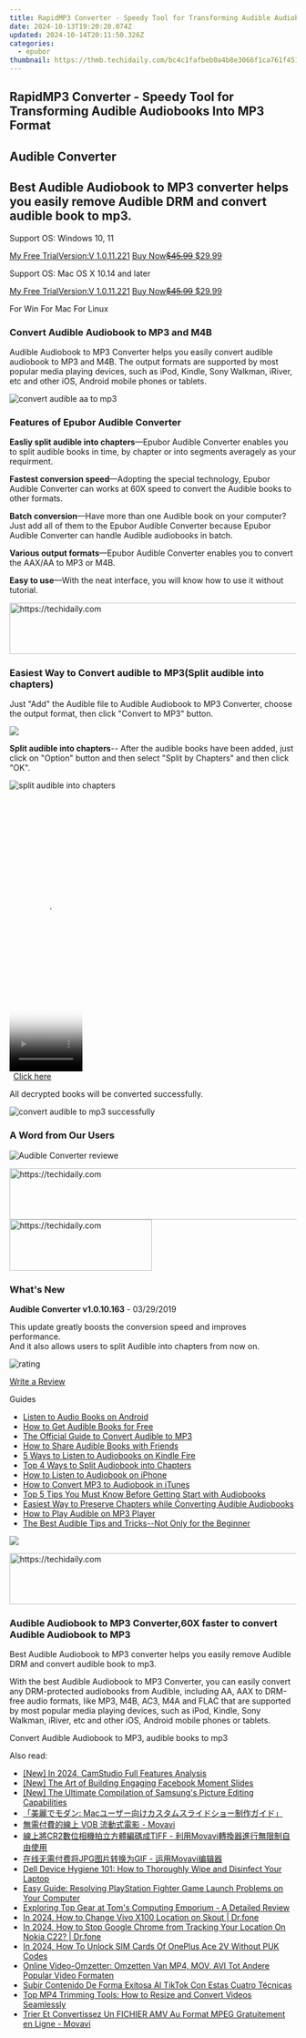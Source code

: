 ```yaml
---
title: RapidMP3 Converter - Speedy Tool for Transforming Audible Audiobooks Into MP3 Format
date: 2024-10-13T19:20:20.074Z
updated: 2024-10-14T20:11:50.326Z
categories:
  - epubor
thumbnail: https://thmb.techidaily.com/bc4c1fafbeb0a4b8e3066f1ca761f451b6c08fbe8e8ce84b7a7a9649ff05ac95.jpg
---
```


## RapidMP3 Converter - Speedy Tool for Transforming Audible Audiobooks Into MP3 Format

## Audible Converter

## Best Audible Audiobook to MP3 converter helps you easily remove Audible DRM and convert audible book to mp3.

Support OS: Windows 10, 11

[My Free TrialVersion:V 1.0.11.221](https://tools.techidaily.com/epubor/audible-converter/) [Buy Now~~$45.99~~ $29.99](https://tools.techidaily.com/epubor/audible-converter/)

Support OS: Mac OS X 10.14 and later

[My Free TrialVersion:V 1.0.11.221](https://tools.techidaily.com/epubor/audible-converter/) [Buy Now~~$45.99~~ $29.99](https://tools.techidaily.com/epubor/audible-converter/)

For Win For Mac For Linux 

### Convert Audible Audiobook to MP3 and M4B

Audible Audiobook to MP3 Converter helps you easily convert audible audiobook to MP3 and M4B. The output formats are supported by most popular media playing devices, such as iPod, Kindle, Sony Walkman, iRiver, etc and other iOS, Android mobile phones or tablets.

![convert audible aa to mp3](https://www.epubor.com/images/uppic/convert-audible-t0-mp3-successfully-1.png "audible converter, aax to mp3")

### Features of Epubor Audible Converter

**Easliy split audible into chapters**—Epubor Audible Converter enables you to split audible books in time, by chapter or into segments averagely as your requirment.

**Fastest conversion speed**—Adopting the special technology, Epubor Audible Converter can works at 60X speed to convert the Audible books to other formats.

**Batch conversion**—Have more than one Audible book on your computer? Just add all of them to the Epubor Audible Converter because Epubor Audible Converter can handle Audible audiobooks in batch.

**Various output formats**—Epubor Audible Converter enables you to convert the AAX/AA to MP3 or M4B.

**Easy to use**—With the neat interface, you will know how to use it without tutorial.

<!-- affiliate ads begin -->
<a href="https://appsumo.8odi.net/c/5597632/2105860/7443" target="_top" id="2105860">
  <img src="//a.impactradius-go.com/display-ad/7443-2105860" border="0" alt="https://techidaily.com" width="728" height="90"/>
</a>
<img height="0" width="0" src="https://appsumo.8odi.net/i/5597632/2105860/7443" style="position:absolute;visibility:hidden;" border="0" />
<!-- affiliate ads end -->

### Easiest Way to Convert audible to MP3(Split audible into chapters)

 Just "Add" the Audible file to Audible Audiobook to MP3 Converter, choose the output format, then click "Convert to MP3" button. 

![](https://www.epubor.com/images/uppic/aax-in-mp3-epubor.png)

**Split audible into chapters**\-- After the audible books have been added, just click on "Option" button and then select "Split by Chapters" and then click "OK".

![split audible into chapters](https://www.epubor.com/images/uppic/split-audible-into-chapter.png)

<!-- affiliate ads begin -->
<span id="1975562">
					<video width="128" height="480" style="cursor:pointer"
           poster="//a.impactradius-go.com/display-clicktoplayimage/1975562.png"
           onclick="if(!this.playClicked){this.play();this.setAttribute('controls',true);this.playClicked=true;}">
	   <source src="//a.impactradius-go.com/display-ad/22993-1975562">
	   <img src="//a.impactradius-go.com/display-clicktoplayimage/1975562.png" style="border: none; height: 100%; width: 100%; object-fit: contain">
	</video>
	<div style="width:80px;text-align:center"><a href="javascript:window.open(decodeURIComponent('https%3A%2F%2Fhomestyler.sjv.io%2Fc%2F5597632%2F1975562%2F22993'), '_blank');void(0);">Click here</a></div>
</span>
<img height="0" width="0" src="https://imp.pxf.io/i/5597632/1975562/22993" style="position:absolute;visibility:hidden;" border="0" />
<!-- affiliate ads end -->

 All decrypted books will be converted successfully.

![convert audible to mp3 successfully](https://www.epubor.com/images/uppic/converter-audible-in-mp3.png) 

### A Word from Our Users

![Audible Converter reviewe](https://www.epubor.com/images/uppic/audible-converter-review.png) 

<!-- affiliate ads begin -->
<a href="https://appsumo.8odi.net/c/5597632/2144277/7443" target="_top" id="2144277">
  <img src="//a.impactradius-go.com/display-ad/7443-2144277" border="0" alt="https://techidaily.com" width="600" height="90"/>
</a>
<img height="0" width="0" src="https://appsumo.8odi.net/i/5597632/2144277/7443" style="position:absolute;visibility:hidden;" border="0" />
<!-- affiliate ads end -->

<!-- affiliate ads begin -->
<a href="https://bluettius.sjv.io/c/5597632/2139112/17108" target="_top" id="2139112">
  <img src="//a.impactradius-go.com/display-ad/17108-2139112" border="0" alt="https://techidaily.com" width="250" height="90"/>
</a>
<img height="0" width="0" src="https://bluettius.sjv.io/i/5597632/2139112/17108" style="position:absolute;visibility:hidden;" border="0" />
<!-- affiliate ads end -->

### What's New

**Audible Converter v1.0.10.163** \- 03/29/2019

This update greatly boosts the conversion speed and improves performance.  
And it also allows users to split Audible into chapters from now on.

![rating](http://www.epubor.com/images/star.png)

[Write a Review](https://tools.techidaily.com/epubor/audible-converter/)

Guides 

* [Listen to Audio Books on Android](https://tools.techidaily.com/epubor/products/)
* [How to Get Audible Books for Free](https://tools.techidaily.com/epubor/products/)
* [The Official Guide to Convert Audible to MP3](https://tools.techidaily.com/epubor/products/)
* [How to Share Audible Books with Friends](https://tools.techidaily.com/epubor/products/)
* [5 Ways to Listen to Audiobooks on Kindle Fire](https://tools.techidaily.com/epubor/products/)
* [Top 4 Ways to Split Audiobook into Chapters](https://tools.techidaily.com/epubor/products/)
* [How to Listen to Audiobook on iPhone](https://tools.techidaily.com/epubor/products/)
* [How to Convert MP3 to Audiobook in iTunes](https://tools.techidaily.com/epubor/products/)
* [Top 5 Tips You Must Know Before Getting Start with Audiobooks](https://tools.techidaily.com/epubor/products/)
* [Easiest Way to Preserve Chapters while Converting Audible Audiobooks](https://tools.techidaily.com/epubor/products/)
* [How to Play Audible on MP3 Player](https://tools.techidaily.com/epubor/products/)
* [The Best Audible Tips and Tricks--Not Only for the Beginner](https://tools.techidaily.com/epubor/products/)

![](http://www.epubor.com/images/product-guide2.jpg) 

<!-- affiliate ads begin -->
<a href="https://appsumo.8odi.net/c/5597632/2151864/7443" target="_top" id="2151864">
  <img src="//a.impactradius-go.com/display-ad/7443-2151864" border="0" alt="https://techidaily.com" width="600" height="90"/>
</a>
<img height="0" width="0" src="https://appsumo.8odi.net/i/5597632/2151864/7443" style="position:absolute;visibility:hidden;" border="0" />
<!-- affiliate ads end -->

### Audible Audiobook to MP3 Converter,60X faster to convert Audible Audiobook to MP3

Best Audible Audiobook to MP3 converter helps you easily remove Audible DRM and convert audible book to mp3.

With the best Audible Audiobook to MP3 Converter, you can easily convert any DRM-protected audiobooks from Audible, including AA, AAX to DRM-free audio formats, like MP3, M4B, AC3, M4A and FLAC that are supported by most popular media playing devices, such as iPod, Kindle, Sony Walkman, iRiver, etc and other iOS, Android mobile phones or tablets.

Convert Audible Audiobook to MP3, audible books to mp3

<ins class="adsbygoogle"
     style="display:block"
     data-ad-format="autorelaxed"
     data-ad-client="ca-pub-7571918770474297"
     data-ad-slot="1223367746"></ins>

<ins class="adsbygoogle"
     style="display:block"
     data-ad-client="ca-pub-7571918770474297"
     data-ad-slot="8358498916"
     data-ad-format="auto"
     data-full-width-responsive="true"></ins>

<span class="atpl-alsoreadstyle">Also read:</span>
<div><ul>
<li><a href="https://remote-screen-capture.techidaily.com/new-in-2024-camstudio-full-features-analysis/"><u>[New] In 2024, CamStudio Full Features Analysis</u></a></li>
<li><a href="https://facebook-video-recording.techidaily.com/new-the-art-of-building-engaging-facebook-moment-slides/"><u>[New] The Art of Building Engaging Facebook Moment Slides</u></a></li>
<li><a href="https://fox-friendly.techidaily.com/new-the-ultimate-compilation-of-samsungs-picture-editing-capabilities/"><u>[New] The Ultimate Compilation of Samsung's Picture Editing Capabilities</u></a></li>
<li><a href="https://discover-able.techidaily.com/1726227115782-mac/"><u>「美麗でモダン: Macユーザー向けカスタムスライドショー制作ガイド」</u></a></li>
<li><a href="https://discover-able.techidaily.com/1726222292322-vob-movavi/"><u>無需付費的線上 VOB 流動式電影 - Movavi</u></a></li>
<li><a href="https://discover-able.techidaily.com/1726221855721-cr2tiff-movavi/"><u>線上將CR2數位相機拍立方體編碼成TIFF - 利用Movavi轉換器進行無限制自由使用</u></a></li>
<li><a href="https://discover-able.techidaily.com/1726226772752-jpggif-movavi/"><u>在线无需付费将JPG图片转换为GIF - 运用Movavi编辑器</u></a></li>
<li><a href="https://tech-renaissance.techidaily.com/dell-device-hygiene-101-how-to-thoroughly-wipe-and-disinfect-your-laptop/"><u>Dell Device Hygiene 101: How to Thoroughly Wipe and Disinfect Your Laptop</u></a></li>
<li><a href="https://win-able.techidaily.com/easy-guide-resolving-playstation-fighter-game-launch-problems-on-your-computer/"><u>Easy Guide: Resolving PlayStation Fighter Game Launch Problems on Your Computer</u></a></li>
<li><a href="https://hardware-tips.techidaily.com/exploring-top-gear-at-toms-computing-emporium-a-detailed-review/"><u>Exploring Top Gear at Tom's Computing Emporium - A Detailed Review</u></a></li>
<li><a href="https://review-topics.techidaily.com/in-2024-how-to-change-vivo-x100-location-on-skout-drfone-by-drfone-virtual-android/"><u>In 2024, How to Change Vivo X100 Location on Skout | Dr.fone</u></a></li>
<li><a href="https://review-topics.techidaily.com/in-2024-how-to-stop-google-chrome-from-tracking-your-location-on-nokia-c22-drfone-by-drfone-virtual-android/"><u>In 2024, How to Stop Google Chrome from Tracking Your Location On Nokia C22? | Dr.fone</u></a></li>
<li><a href="https://sim-unlock.techidaily.com/in-2024-how-to-unlock-sim-cards-of-oneplus-ace-2v-without-puk-codes-by-drfone-android/"><u>In 2024, How To Unlock SIM Cards Of OnePlus Ace 2V Without PUK Codes</u></a></li>
<li><a href="https://discover-able.techidaily.com/online-video-omzetter-omzetten-van-mp4-mov-avi-tot-andere-popular-video-formaten/"><u>Online Video-Omzetter: Omzetten Van MP4, MOV, AVI Tot Andere Popular Video Formaten</u></a></li>
<li><a href="https://discover-able.techidaily.com/subir-contenido-de-forma-exitosa-al-tiktok-con-estas-cuatro-tecnicas/"><u>Subir Contenido De Forma Exitosa Al TikTok Con Estas Cuatro Técnicas</u></a></li>
<li><a href="https://discover-able.techidaily.com/top-mp4-trimming-tools-how-to-resize-and-convert-videos-seamlessly/"><u>Top MP4 Trimming Tools: How to Resize and Convert Videos Seamlessly</u></a></li>
<li><a href="https://discover-able.techidaily.com/trier-et-convertissez-un-fichier-amv-au-format-mpeg-gratuitement-en-ligne-movavi/"><u>Trier Et Convertissez Un FICHIER AMV Au Format MPEG Gratuitement en Ligne - Movavi</u></a></li>
</ul></div>

